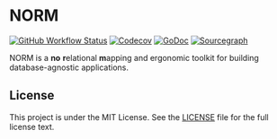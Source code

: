 # NORM

[![GitHub Workflow Status](https://img.shields.io/github/workflow/status/go-norm/norm/Go?logo=github&style=for-the-badge)](https://github.com/go-norm/norm/actions?query=workflow%3AGo)
[![Codecov](https://img.shields.io/codecov/c/gh/go-norm/norm?logo=codecov&style=for-the-badge)](https://app.codecov.io/gh/go-norm/norm)
[![GoDoc](https://img.shields.io/badge/GoDoc-Reference-blue?style=for-the-badge&logo=go)](https://pkg.go.dev/unknwon.dev/norm?tab=doc)
[![Sourcegraph](https://img.shields.io/badge/view%20on-Sourcegraph-brightgreen.svg?style=for-the-badge&logo=sourcegraph)](https://sourcegraph.com/github.com/go-norm/norm)

NORM is a **no** **r**elational **m**apping and ergonomic toolkit for building database-agnostic applications.

## License

This project is under the MIT License. See the [LICENSE](LICENSE) file for the full license text.
